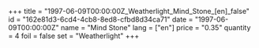 +++
title = "1997-06-09T00:00:00Z_Weatherlight_Mind_Stone_[en]_false"
id = "162e81d3-6cd4-4cb8-8ed8-cfbd8d34ca71"
date = "1997-06-09T00:00:00Z"
name = "Mind Stone"
lang = ["en"]
price = "0.35"
quantity = 4
foil = false
set = "Weatherlight"
+++
